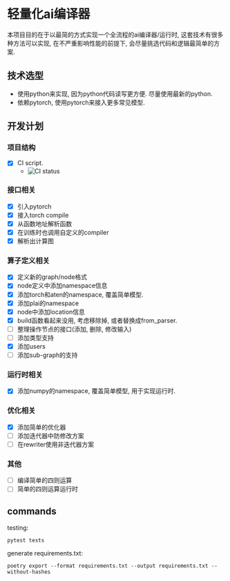 轻量化ai编译器
============

本项目目的在于以最简的方式实现一个全流程的ai编译器/运行时,
这套技术有很多种方法可以实现, 在不严重影响性能的前提下,
会尽量挑选代码和逻辑最简单的方案.


技术选型
-------

- 使用python来实现, 因为python代码读写更方便. 尽量使用最新的python.
- 依赖pytorch, 使用pytorch来接入更多常见模型.

开发计划
-------

### 项目结构

- [x] CI script.
    - ![CI status](https://github.com/0x00-pl/plai/actions/workflows/ci.yml/badge.svg?branch=master)

### 接口相关

- [x] 引入pytorch
- [x] 接入torch compile
- [x] 从函数地址解析函数
- [x] 在训练时也调用自定义的compiler
- [x] 解析出计算图

### 算子定义相关

- [x] 定义新的graph/node格式
- [x] node定义中添加namespace信息
- [x] 添加torch和aten的namespace, 覆盖简单模型.
- [x] 添加plai的namespace
- [x] node中添加location信息
- [x] build函数看起来没用, 考虑移除掉, 或者替换成from_parser.
- [ ] 整理操作节点的接口(添加, 删除, 修改输入)
- [ ] 添加类型支持
- [x] 添加users
- [ ] 添加sub-graph的支持

### 运行时相关

- [x] 添加numpy的namespace, 覆盖简单模型, 用于实现运行时.

### 优化相关

- [x] 添加简单的优化器
- [ ] 添加迭代器中防修改方案
- [ ] 在rewriter使用非迭代器方案

### 其他

- [ ] 编译简单的四则运算
- [ ] 简单的四则运算运行时

commands
--------

testing:

```shell
pytest tests
```

generate requirements.txt:

```shell
poetry export --format requirements.txt --output requirements.txt --without-hashes
```

